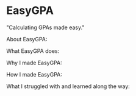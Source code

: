 # EasyGPA
"Calculating GPAs made easy."

About EasyGPA:

What EasyGPA does: 

Why I made EasyGPA: 

How I made EasyGPA:

What I struggled with and learned along the way:
